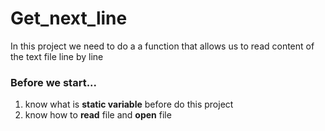 <h1>Get_next_line </h1>
<p>In this project we need to do a a function that allows us to read content of the text file line by line </p>

<h3>Before we start...</h3>
<ol>
  <li>know what is <b>static variable</b> before do this project</li>
  <li>know how to <b>read</b> file and <b>open</b> file</li>
</ol>
